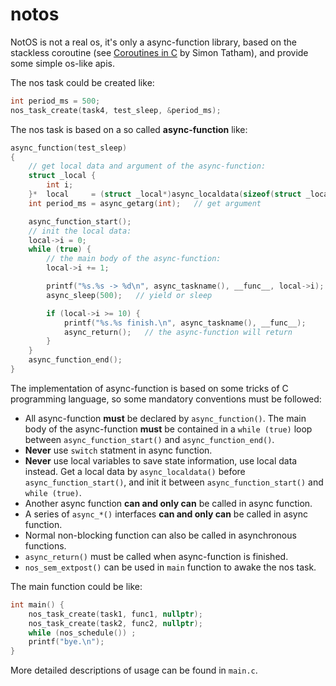 # notos

NotOS is not a real os, it's only a async-function library, based on the stackless coroutine (see [Coroutines in C](https://www.chiark.greenend.org.uk/~sgtatham/coroutines.html) by Simon Tatham), and provide some simple os-like apis.

The nos task could be created like:
```c
int period_ms = 500;
nos_task_create(task4, test_sleep, &period_ms);
```

The nos task is based on a so called **async-function** like:
```c
async_function(test_sleep)
{
    // get local data and argument of the async-function:
    struct _local {
        int i;
    }*  local     = (struct _local*)async_localdata(sizeof(struct _local));
    int period_ms = async_getarg(int);   // get argument

    async_function_start();
    // init the local data:
    local->i = 0;
    while (true) {
        // the main body of the async-function:
        local->i += 1;

        printf("%s.%s -> %d\n", async_taskname(), __func__, local->i);
        async_sleep(500);   // yield or sleep

        if (local->i >= 10) {
            printf("%s.%s finish.\n", async_taskname(), __func__);
            async_return();   // the async-function will return
        }
    }
    async_function_end();
}
```

The implementation of async-function is based on some tricks of C programming language, so some mandatory conventions must be followed:

- All async-function **must** be declared by `async_function()`. The main body of the async-function **must** be contained in a `while (true)` loop between `async_function_start()` and `async_function_end()`.
- **Never** use `switch` statment in async function.
- **Never** use local variables to save state information, use local data instead. Get a local data by `async_localdata()` before `async_function_start()`, and init it between `async_function_start()` and `while (true)`.
- Another async function **can and only can** be called in async function.
- A series of `async_*()` interfaces **can and only can** be called in async function.
- Normal non-blocking function can also be called in asynchronous functions.
- `async_return()` must be called when async-function is finished.
- `nos_sem_extpost()` can be used in `main` function to awake the nos task.

The main function could be like:

```c
int main() {
    nos_task_create(task1, func1, nullptr);
    nos_task_create(task2, func2, nullptr);
    while (nos_schedule()) ;
    printf("bye.\n");
}
```

More detailed descriptions of usage can be found in `main.c`.
